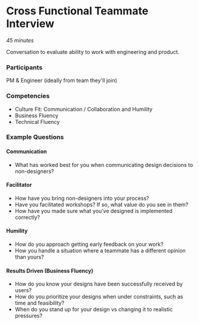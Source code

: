 # Cross Functional Teammate Interview

*45 minutes*

Conversation to evaluate ability to work with engineering and product.

### Participants
PM & Engineer (ideally from team they'll join)


### Competencies
- Culture Fit: Communication / Collaboration and Humility
- Business Fluency
- Technical Fluency


### Example Questions

#### Communication
- What has worked best for you when communicating design decisions to non-designers?

#### Facilitator
- How have you bring non-designers into your process?
- Have you facilitated workshops? If so, what value do you see in them?
- How have you made sure what you’ve designed is implemented correctly?

#### Humility
- How do you approach getting early feedback on your work?
- How you handle a situation where a teammate has a different opinion than yours?

#### Results Driven (Business Fluency)
- How do you know your designs have been successfully received by users?
- How do you prioritize your designs when under constraints, such as time and feasibility?
- When do you stand up for your design vs changing it to realistic pressures?